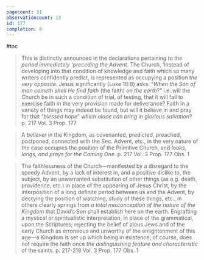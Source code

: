 ```yaml
---
pagecount: 31
observationcount: 13
id: 177
completion: 0
---
```

#toc

>This is distinctly announced in the declarations pertaining *to the period immediately ‘preceding the Advent*. The Church, ‘Instead of developing into that condition of knowledge and faith which so many writers confidently predict, is represented as occupying a position *the very opposite*. Jesus significantly (Luke 18:8) asks: “*When the Son of man cometh shall He find faith* (the faith) *on the earth*?” i.e. will the Church be in such a condition of trial, of testing, that it will fail to exercise faith in the very provision made for deliverance? Faith in a variety of things may indeed be found, but will it believe in and pray for that “*blessed hope*” *which alone can bring in glorious salvation*?
>p. 217 Vol. 3 Prop. 177 

>A *believer* in the Kingdom, as covenanted, predicted, preached, postponed, connected with the Sec. Advent, etc., in the very nature of the case occupies the position of the Primitive Church, and *looks, longs, and prays for the Coming One*.
>p. 217 Vol. 3 Prop. 177 Obs. 1

>The faithlessness of the Church—manifested by a disregard to the speedy Advent, by a lack of interest in, and a positive dislike to, the subject, by an unwarranted substitution of other things (as e.g. death, providence, etc.) in place of the appearing of Jesus Christ, by the interposition of a long definite period between us and the Advent, by decrying the position of watching, study of these things, etc., in others clearly springs from *a total misconception of the nature of the Kingdom* that David’s Son shall establish here on the earth. Engrafting a mystical or spiritualistic interpretation, in place of the grammatical, upon the Scriptures; rejecting the belief of pious Jews and of the early Church as erroneous and unworthy of the enlightenment of this age—a Kingdom is set up which being in existence, of course, does not require the faith once *the distinguishing feature and characteristic* of the saints.
>p. 217-218 Vol. 3 Prop. 177 Obs. 1



